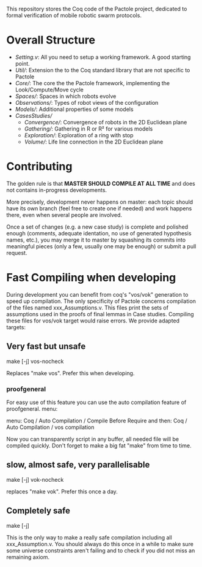 This repository stores the Coq code of the Pactole project,
dedicated to formal verification of mobile robotic swarm protocols.

# Overall Structure

- *Setting.v*: All you need to setup a working framework. A good starting point.
- *Util/*: Extension the to the Coq standard library that are not specific to Pactole
- *Core/*: The core the the Pactole framework, implementing the Look/Compute/Move cycle
- *Spaces/*: Spaces in which robots evolve
- *Observations/*: Types of robot views of the configuration
- *Models/*: Additional properties of some models
- *CasesStudies/*
  - *Convergence/*: Convergence of robots in the 2D Euclidean plane
  - *Gathering/*: Gathering in R or R² for various models
  - *Exploration/*: Exploration of a ring with stop
  - *Volume/*: Life line connection in the 2D Euclidean plane

# Contributing

The golden rule is that **MASTER SHOULD COMPILE AT ALL TIME** and does not
contains in-progress developments.

More precisely, development never happens on master: each topic should have
its own branch (feel free to create one if needed) and work happens there,
even when several people are involved.

Once a set of changes (e.g. a new case study) is complete and polished enough
(comments, adequate identation, no use of generated hypothesis names, etc.),
you may merge it to master by squashing its commits into meaningful pieces
(only a few, usually one may be enough) or submit a pull request.

# Fast Compiling when developing

During development you can benefit from coq's "vos/vok" generation to
speed up compilation. The only specificity of Pactole concerns
compilation of the files named xxx_Assumptions.v. This files print the
sets of assumptions used in the proofs of final lemmas in Case
studies. Compiling these files for vos/vok target would raise errors.
We provide adapted targets:

## Very fast but unsafe

make [-j] vos-nocheck

Replaces "make vos". Prefer this when developing.

### proofgeneral

For easy use of this feature you can use the auto compilation feature
of proofgeneral. menu:

menu: Coq / Auto Compilation / Compile Before Require
and then: Coq / Auto Compilation / vos compilation

Now you can transparently script in any buffer, all needed file will
be compiled quickly. Don't forget to make a big fat "make" from time
to time.

## slow, almost safe, very parallelisable

make [-j] vok-nocheck

replaces "make vok". Prefer this once a day.

## Completely safe

make [-j]

This is the only way to make a really safe compilation including all
xxx_Assumption.v. You should always do this once in a while to make
sure some universe constraints aren't failing and to check if you did
not miss an remaining axiom.
